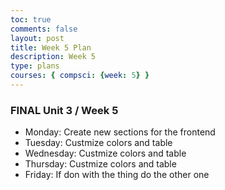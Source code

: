 ```yaml
---
toc: true
comments: false
layout: post
title: Week 5 Plan
description: Week 5
type: plans
courses: { compsci: {week: 5} }
---
```


### FINAL Unit 3 / Week 5
- Monday: Create new sections for the frontend
- Tuesday: Custmize colors and table
- Wednesday: Custmize colors and table
- Thursday: Custmize colors and table
- Friday: If don with the thing do the other one